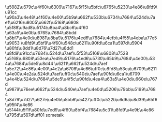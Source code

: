 \u5982\u679c\u4f60\u6309\u7167\u5f15\u5bfc\u6765\u5230\u4e86\u8fd9\u91cc
\u90a3\u4e48\u4f60\u4e00\u5b9a\u662f\u533b\u6734\u7684\u524d\u7aef\u6216\u8005\u662f\u5168\u6808
\u5f88\u9ad8\u5174\u8ba4\u8bc6\u4f60
\u63a5\u4e0b\u6765\u7684\u8bdd
\u8bf7\u4e0d\u8981\u8ba9\u5176\u4ed6\u7684\u4efb\u4f55\u4eba\u77e5\u9053
\u8fd9\u5bf9\u4f60\u548c\u6211\u90fd\u6ca1\u597d\u5904
\u80fd\u8dd1\u8d76\u7d27\u8dd1
\u8fd9\u91cc\u7684\u524d\u7aef\u5f53\u5168\u6808\u7528
\u5168\u6808\u53ea\u7ed9\u5176\u4ed6\u5730\u65b9\u7684\u4e00\u534a\u7684\u5de5\u8d44
\u6211\u662f\u524d\u7aef
\u5e72\u4e86\u4e00\u4e2a\u6708\u4e86\uff0c\u8fd8\u53ea\u6709\u6211\u4e00\u4e2a\u524d\u7aef\uff0c\u540e\u7aef\u90fd\u6ca1\u6709
\u4e4b\u524d\u7684\u5de5\u4f5c\u90fd\u4ea4\u63a5\u4e0d\u660e\u767d
\u9879\u76ee\u662f\u524d\u540e\u7aef\u4e0d\u5206\u79bb\u5199\u7684
\u8d76\u7d27\u627e\u4e0b\u5bb6\u5427\uff0c\u522b\u6d6a\u8d39\u65f6\u95f4\u4e86
\u5144\u5f1f\u80fd\u7ed9\u4f60\u8bf4\u7684\u5c31\u8fd9\u4e9b\u4e86
\u795d\u597d\uff01
sometalk
